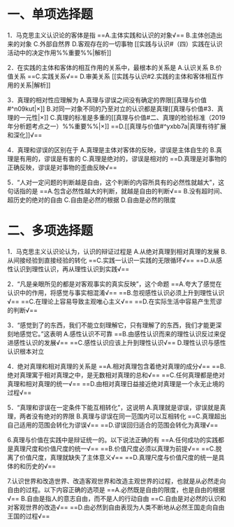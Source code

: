# 一、单项选择题
1．马克思主义认识论的客体是指
==A.主体实践和认识的对象√==
B.主体创造出来的对象
C.外部自然界
D.客观存在的一切事物
[[实践与认识#（四）实践在认识活动中的决定作用%%重要%%|解析]]

2．在实践的主体和客体的相互作用的关系中，最根本的关系是
A.认识关系
B.价值关系 
==C.实践关系√==
D.审美关系 
[[实践与认识#2.实践的主体和客体相互作用的关系|解析]]

3．真理的相对性应理解为
A.真理与谬误之间没有确定的界限[[真理与价值#^n09kut|×]]
B.对同一对象不同的乃至对立的认识都是真理[[真理与价值#3．真理的一元性|×]]
C.真理的标准是多重的[[真理与价值#二、真理的检验标准（2019年分析题考点之一）%%重要%%|×]]
==D.[[真理与价值#^yxbb7a|真理有待扩展和深化]]√==

4．真理和谬误的区别在于
A.真理是主体对客体的反映，谬误是主体自生的
B.真理是有用的，谬误是有害的
C.真理是绝对的，谬误是相对的
==D.真理是对事物的正确反映，谬误是对事物的歪曲反映√==

5．“人对一定问题的判断越是自由，这个判断的内容所具有的必然性就越大”，这句话指的是
==A.包含必然性越大的判断，就越是自由的判断√==
B.没有超时间、超历史的绝对的自由
C.自由是必然的根据
D.自由是必然的限度
# 二、多项选择题
1．马克思主义认识论认为，认识的辩证过程是
A.从绝对真理到相对真理的发展
B.从间接经验到直接经验的转化
==C.实践一认识一实践的无限循环√==
==D.从感性认识到理性认识，再从理性认识到实践√==

2．“凡是亲眼所见的都是对客观事实的真实反映”，这个命题
==A.夸大了感觉在认识中的作用，将感觉与事实相混淆√==
==B.忽视感性认识必须上升到理性认识√==
==C.在理论上容易导致主观唯心主义√==
==D.在实际生活中容易产生荒谬的判断√==

3．“感觉到了的东西，我们不能立刻理解它，只有理解了的东西，我们才能更深刻地感觉它。”这表明
A.感性认识不可靠
==B.由感性认识而来的理性认识反过来促进感性认识的发展√==
==C.感性认识应该上升到理性认识√==
D.理性认识与感性认识根本对立

4．绝对真理和相对真理的关系是
==A.相对真理包含着绝对真理的成分√==
==B.绝对真理寓于相对真理之中，是无数相对真理的总和√==
==C.任何真理都是绝对真理和相对真理的统一√==
==D.由相对真理日益接近绝对真理是一个永无止境的过程√==

5．“真理和谬误在一定条件下能互相转化”，这说明
A.真理就是谬误，谬误就是真理，两者没有绝对的界限
B.真理与谬误在同一范围内可以互相转化
==C.真理超出自己适用的范围会转化为谬误√==
==D.谬误回归适合的范围会转化为真理√==

6.真理与价值在实践中是辩证统一的。以下说法正确的有
==A.任何成功的实践都是真理尺度和价值尺度的统一√==
==B.价值尺度必须以真理为前提√==
==C.脱离了价值尺度，真理就缺失了主体意义√==
==D.真理尺度与价值尺度的统一是具体的和历史的√==

7.认识世界和改造世界、改造客观世界和改造主观世界的过程，也就是从必然走向自由的过程。以下内容正确的选项是
==A.必然既是自由的限度，也是自由的根据√==
B.自由是指人的意志自由，而不是人的行动自由
==C.自由是对必然的认识和对客观世界的改造√==
==D.由必然到自由表现为人类不断地从必然王国走向自由王国的过程√==